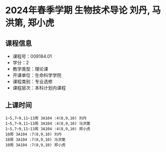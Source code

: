 # 2024年春季学期 生物技术导论 刘丹, 马洪第, 郑小虎






## 课程信息

- 课程号：008184.01
- 学分：2
- 教学类型：理论课
- 开课单位：生命科学学院
- 课程类别：专业选修
- 课程层次：本科计划内课程

## 上课时间

```
1~5,7~9,11~13周 3A104 :4(8,9,10) 刘丹
1~5,7~9,11~13周 3A104 :4(8,9,10) 马洪第
1~5,7~9,11~13周 3A104 :4(8,9,10) 郑小虎
10周 3A104 :7(8,9,10) 刘丹
10周 3A104 :7(8,9,10) 马洪第
10周 3A104 :7(8,9,10) 郑小虎
```

